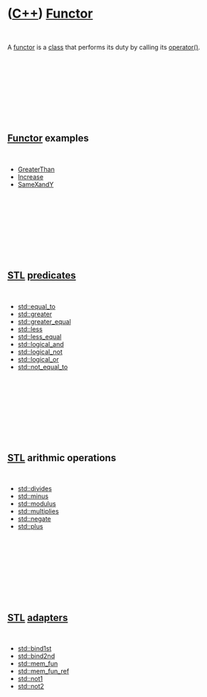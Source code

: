 
 

 

 

 

 

([C++](Cpp.md)) [Functor](CppFunctor.md)
==========================================

 

A [functor](CppFunctor.md) is a [class](CppClass.md) that performs its
duty by calling its [operator()](CppOperatorFunctionCall.md).

 

 

 

 

 

[Functor](CppFunctor.md) examples
----------------------------------

 

-   [GreaterThan](CppFunctorGreaterThan.md)
-   [Increase](CppFunctorIncrease.md)
-   [SameXandY](CppFunctorSameXandY.md)

 

 

 

 

 

[STL](CppStl.md) [predicates](CppPredicate.md)
------------------------------------------------

 

-   [std::equal\_to](CppStdEqual_to.md)
-   [std::greater](CppStdGreater.md)
-   [std::greater\_equal](CppStdGreater_equal.md)
-   [std::less](CppStdLess.md)
-   [std::less\_equal](CppStdLess_equal.md)
-   [std::logical\_and](CppStdLogical_and.md)
-   [std::logical\_not](CppStdLogical_not.md)
-   [std::logical\_or](CppStdLogical_or.md)
-   [std::not\_equal\_to](CppStdNot_equal_to.md)

 

 

 

 

 

[STL](CppStl.md) arithmic operations
-------------------------------------

 

-   [std::divides](CppStdDivides.md)
-   [std::minus](CppStdMinus.md)
-   [std::modulus](CppStdModulus.md)
-   [std::multiplies](CppStdMultiplies.md)
-   [std::negate](CppStdNegate.md)
-   [std::plus](CppStdPlus.md)

 

 

 

 

 

[STL](CppStl.md) [adapters](CppAdapter.md)
--------------------------------------------

 

-   [std::bind1st](CppStdBind1st.md)
-   [std::bind2nd](CppStdBind2nd.md)
-   [std::mem\_fun](CppStdMem_fun.md)
-   [std::mem\_fun\_ref](CppStdMem_fun_ref.md)
-   [std::not1](CppStdNot1.md)
-   [std::not2](CppStdNot2.md)

 

 

 

 

 

 

